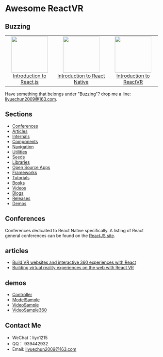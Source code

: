 # Awesome ReactVR

## Buzzing


<div style="text-align: center"><table><tr>
    <td style="text-align: center">
        <a href="https://www.youtube.com/watch?v=XxVg_s8xAms&feature=youtu.be">
        <img src="http://ooqqekwlc.bkt.clouddn.com/reactjs.png" width="120"/>
        <br/>
        Introduction to React.js
        </a>
    </td>
    <td style="text-align: center">
        <a href="https://youtu.be/KVZ-P-ZI6W4?list=PLb0IAmt7-GS1cbw4qonlQztYV1TAW0sCr">
        <img src="http://ooqqekwlc.bkt.clouddn.com/reactnative.png" width="120"/>
        <br/>
        Introduction to React Native
        </a>
    </td>
    <td style="text-align: center">
        <a href="https://www.youtube.com/watch?v=CtVo3z_o9Rw">
        <img src="http://ooqqekwlc.bkt.clouddn.com/react-vr-f8.png" width="120"/>
        <br/>
        Introduction to ReactVR
        </a>
    </td>
</tr></table></div>

Have something that belongs under "Buzzing"? drop me a line: liyuechun2009@163.com.

## Sections

- [Conferences](#conferences)
- [Articles](#articles)
- [Internals](#internals)
- [Components](#components)
- [Navigation](#navigation)
- [Utilities](#utilities)
- [Seeds](#seeds)
- [Libraries](#libraries)
- [Open Source Apps](#open-source-apps)
- [Frameworks](#frameworks)
- [Tutorials](#tutorials)
- [Books](#books)
- [Videos](#videos)
- [Blogs](#blogs)
- [Releases](#releases)
- [Demos](#demos)

## Conferences

Conferences dedicated to React Native specifically. A listing of React general conferences can be found on the [ReactJS site](https://facebook.github.io/react/docs/conferences.html).

## articles


- [Build VR websites and interactive 360 experiences with React
](https://facebook.github.io/react-vr/)
- [Building virtual reality experiences on the web with React VR](https://code.facebook.com/posts/215238872297197/building-virtual-reality-experiences-on-the-web-with-react-vr/)

## demos

- [Controller](https://github.com/liyuechun/react-vr/tree/master/Controller)
- [ModelSample](https://github.com/liyuechun/react-vr/tree/master/ModelSample)
- [VideoSample](https://github.com/liyuechun/react-vr/tree/master/VideoSample)
- [VideoSample360](https://github.com/liyuechun/react-vr/tree/master/VideoSample360)

## Contact Me

- WeChat：liyc1215
- QQ： 939442932
- Email: liyuechun2009@163.com


